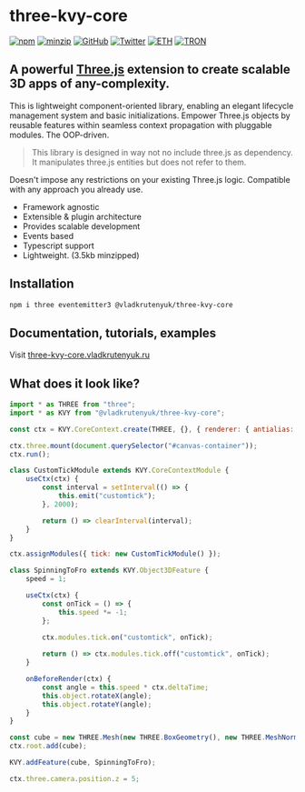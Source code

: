
# three-kvy-core

[![npm](https://img.shields.io/npm/v/@vladkrutenyuk/three-kvy-core)](https://www.npmjs.com/package/@vladkrutenyuk/three-kvy-core)
[![minzip](https://badgen.net/bundlephobia/minzip/@vladkrutenyuk/three-kvy-core)](https://bundlephobia.com/package/@vladkrutenyuk/three-kvy-core)
[![GitHub](https://img.shields.io/github/stars/vladkrutenyuk/three-kvy-core?style=social)](https://github.com/vladkrutenyuk/three-kvy-core)
[![Twitter](https://img.shields.io/twitter/follow/vladkrutenyuk
)](https://x.com/vladkrutenyuk)
[![ETH](https://img.shields.io/badge/ETH-black)](https://etherscan.io/address/0xF348AB28dB048CbFF18095b428ac9Da4f1A7a90e)
[![TRON](https://img.shields.io/badge/TRX-black)](https://tronscan.org/#/address/TPKRxSrpwPhwfVrrR8qpjZ2knpB4zWopFo)

## **A powerful [Three.js](https://threejs.org/) extension to create scalable 3D apps of any-complexity.**

This is lightweight component-oriented library, enabling an elegant lifecycle management system and basic initializations. Empower Three.js objects by reusable features within seamless context propagation with pluggable modules. The OOP-driven.

> This library is designed in way not no include three.js as dependency.  
> It manipulates three.js entities but does not refer to them.

Doesn't impose any restrictions on your existing Three.js logic. Compatible with any approach you already use.

- Framework agnostic
- Extensible & plugin architecture
- Provides scalable development
- Events based
- Typescript support
- Lightweight. (3.5kb minzipped)

## Installation

```sh
npm i three eventemitter3 @vladkrutenyuk/three-kvy-core 
```

## Documentation, tutorials, examples

Visit [three-kvy-core.vladkrutenyuk.ru](https://three-kvy-core.vladkrutenyuk.ru)

## What does it look like?

```js
import * as THREE from "three";
import * as KVY from "@vladkrutenyuk/three-kvy-core";

const ctx = KVY.CoreContext.create(THREE, {}, { renderer: { antialias: true } });

ctx.three.mount(document.querySelector("#canvas-container"));
ctx.run();

class CustomTickModule extends KVY.CoreContextModule {
    useCtx(ctx) {
        const interval = setInterval(() => {
            this.emit("customtick");
        }, 2000);

        return () => clearInterval(interval);
    }
}

ctx.assignModules({ tick: new CustomTickModule() });

class SpinningToFro extends KVY.Object3DFeature {
    speed = 1;

    useCtx(ctx) {
        const onTick = () => {
            this.speed *= -1;
        };
        
        ctx.modules.tick.on("customtick", onTick);

        return () => ctx.modules.tick.off("customtick", onTick);
    }

    onBeforeRender(ctx) {
        const angle = this.speed * ctx.deltaTime;
        this.object.rotateX(angle);
        this.object.rotateY(angle);
    }
}

const cube = new THREE.Mesh(new THREE.BoxGeometry(), new THREE.MeshNormalMaterial() );
ctx.root.add(cube);

KVY.addFeature(cube, SpinningToFro);

ctx.three.camera.position.z = 5;
```